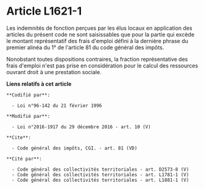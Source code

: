 # Article L1621-1

Les indemnités de fonction perçues par les élus locaux en application des articles du présent code ne sont saisissables que
pour la partie qui excède le montant représentatif des frais d'emploi défini à la dernière phrase du premier alinéa du 1° de
l'article 81 du code général des impôts. 

Nonobstant toutes dispositions contraires, la fraction représentative des frais d'emploi n'est pas prise en considération
pour le calcul des ressources ouvrant droit à une prestation sociale.

**Liens relatifs à cet article**

	**Codifié par**:

	  - Loi n°96-142 du 21 février 1996

	**Modifié par**:

	  - Loi n°2016-1917 du 29 décembre 2016 - art. 10 (V)

	**Cite**:

	  - Code général des impôts, CGI. - art. 81 (VD)

	**Cité par**:

	  - Code général des collectivités territoriales - art. D2573-8 (V)
	  - Code général des collectivités territoriales - art. L1781-1 (V)
	  - Code général des collectivités territoriales - art. L1881-1 (V)
